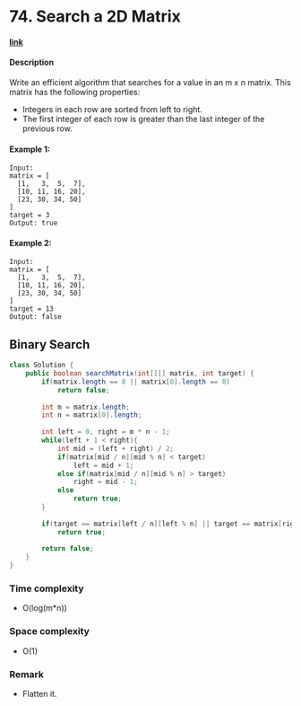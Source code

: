 # 74. Search a 2D Matrix

#### [link](https://leetcode.com/problems/search-a-2d-matrix/)

#### Description
Write an efficient algorithm that searches for a value in an m x n matrix. This matrix has the following properties:

* Integers in each row are sorted from left to right.
* The first integer of each row is greater than the last integer of the previous row.

#### Example 1:
```
Input:
matrix = [
  [1,   3,  5,  7],
  [10, 11, 16, 20],
  [23, 30, 34, 50]
]
target = 3
Output: true
```
#### Example 2:
```
Input:
matrix = [
  [1,   3,  5,  7],
  [10, 11, 16, 20],
  [23, 30, 34, 50]
]
target = 13
Output: false
```

## Binary Search
```java
class Solution {
    public boolean searchMatrix(int[][] matrix, int target) {
        if(matrix.length == 0 || matrix[0].length == 0)
            return false;
        
        int m = matrix.length;
        int n = matrix[0].length;
        
        int left = 0, right = m * n - 1;
        while(left + 1 < right){
            int mid = (left + right) / 2;
            if(matrix[mid / n][mid % n] < target)
                left = mid + 1;
            else if(matrix[mid / n][mid % n] > target)
                right = mid - 1;
            else
                return true;
        }
        
        if(target == matrix[left / n][left % n] || target == matrix[right / n][right % n])
            return true;
        
        return false;
    }
}
```

### Time complexity
* O(log(m*n))
### Space complexity
* O(1)
### Remark
* Flatten it.